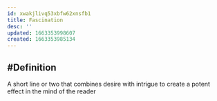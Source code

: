 ```yaml
---
id: xwakjlivq53xbfw62xnsfb1
title: Fascination
desc: ''
updated: 1663353998607
created: 1663353985134
---
```


## #Definition

A short line or two that combines desire with intrigue to create a potent effect in the mind of the reader